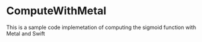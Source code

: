# ComputeWithMetal
This is a sample code implemetation of computing the sigmoid function with Metal and Swift
